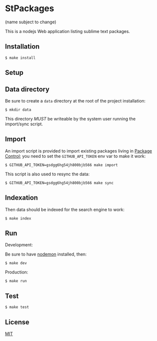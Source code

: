 StPackages
==========

(name subject to change)

This is a nodejs Web application listing sublime text packages.

Installation
------------

    $ make install

Setup
-----

## Data directory

Be sure to create a `data` directory at the root of the project installation:

    $ mkdir data

This directory *MUST* be writeable by the system user running the import/sync script.

## Import

An import script is provided to import existing packages living in [Package Control](http://wbond.net/sublime_packages/package_control); you need to set the `GITHUB_API_TOKEN` env var to make it work:

    $ GITHUB_API_TOKEN=gsdgg6hg54jh800bjb566 make import

This script is also used to resync the data:

    $ GITHUB_API_TOKEN=gsdgg6hg54jh800bjb566 make sync

## Indexation

Then data should be indexed for the search engine to work:

    $ make index

Run
---

Development:

Be sure to have [nodemon](https://github.com/remy/nodemon) installed, then:

    $ make dev

Production:

    $ make run

Test
----

    $ make test

License
-------

[MIT](http://opensource.org/licenses/MIT)

